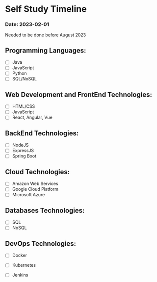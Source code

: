 # Self Study Timeline
### Date: 2023-02-01

Needed to be done before August 2023

## Programming Languages:
- [ ] Java
- [ ] JavaScript
- [ ] Python
- [ ] SQL/NoSQL

## Web Development and FrontEnd Technologies:
- [ ] HTML/CSS
- [ ] JavaScript
- [ ] React, Angular, Vue

## BackEnd Technologies:
- [ ] NodeJS
- [ ] ExpressJS
- [ ] Spring Boot

## Cloud Technologies:
- [ ] Amazon Web Services
- [ ] Google Cloud Platform
- [ ] Microsoft Azure

## Databases Technologies:
- [ ] SQL
- [ ] NoSQL

## DevOps Technologies:
- [ ] Docker
- [ ] Kubernetes
- [ ] Jenkins


